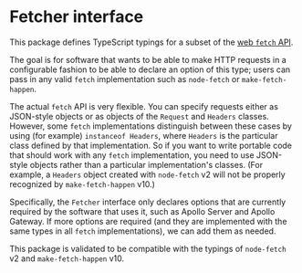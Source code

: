 # Fetcher interface

This package defines TypeScript typings for a subset of the [web `fetch` API](https://developer.mozilla.org/en-US/docs/Web/API/Fetch_API).

The goal is for software that wants to be able to make HTTP requests in a configurable fashion to be able to declare an option of this type; users can pass in any valid `fetch` implementation such as `node-fetch` or `make-fetch-happen`.

The actual `fetch` API is very flexible. You can specify requests either as JSON-style objects or as objects of the `Request` and `Headers` classes. However, some `fetch` implementations distinguish between these cases by using (for example) `instanceof Headers`, where `Headers` is the particular class defined by that implementation. So if you want to write portable code that should work with any `fetch` implementation, you need to use JSON-style objects rather than a particular implementation's classes. (For example, a `Headers` object created with `node-fetch` v2 will not be properly recognized by `make-fetch-happen` v10.)

Specifically, the `Fetcher` interface only declares options that are currently required by the software that uses it, such as Apollo Server and Apollo Gateway. If more options are required (and they are implemented with the same types in all `fetch` implementations), we can add them as needed.

This package is validated to be compatible with the typings of `node-fetch` v2 and `make-fetch-happen` v10.
